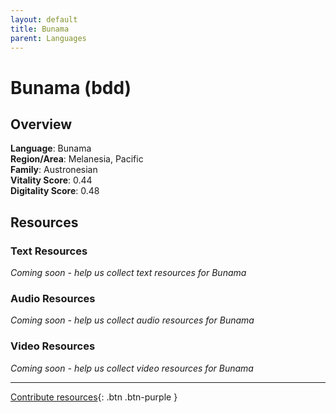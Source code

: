 ```yaml
---
layout: default
title: Bunama
parent: Languages
---
```


# Bunama (bdd)

## Overview

**Language**: Bunama  
**Region/Area**: Melanesia, Pacific  
**Family**: Austronesian  
**Vitality Score**: 0.44  
**Digitality Score**: 0.48  

## Resources

### Text Resources
*Coming soon - help us collect text resources for Bunama*

### Audio Resources
*Coming soon - help us collect audio resources for Bunama*

### Video Resources
*Coming soon - help us collect video resources for Bunama*

---

[Contribute resources](https://fairtrain.github.io/){: .btn .btn-purple }
